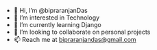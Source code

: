 - 👋 Hi, I’m @bipraranjanDas
- 👀 I’m interested in Technology 
- 🌱 I’m currently learning Django 
- 💞️ I’m looking to collaborate on personal projects 
- 📫 Reach me at bipraranjandas@gmail.com

<!---
bipraranjanDas/bipraranjanDas is a ✨ special ✨ repository because its `README.md` (this file) appears on your GitHub profile.
You can click the Preview link to take a look at your changes.
--->
